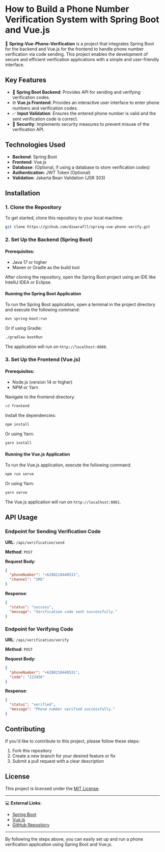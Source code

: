 

# How to Build a Phone Number Verification System with Spring Boot and Vue.js


📌 **Spring-Vue-Phone-Verification** is a project that integrates Spring Boot for the backend and Vue.js for the frontend to handle phone number verification via code sending. This project enables the development of secure and efficient verification applications with a simple and user-friendly interface.

## Key Features

- 🚀 **Spring Boot Backend**: Provides API for sending and verifying verification codes.
- 🌐 **Vue.js Frontend**: Provides an interactive user interface to enter phone numbers and verification codes.
- ✅ **Input Validation**: Ensures the entered phone number is valid and the sent verification code is correct.
- 🔐 **Security**: Implements security measures to prevent misuse of the verification API.

## Technologies Used

- **Backend**: Spring Boot
- **Frontend**: Vue.js
- **Database**: (Optional, if using a database to store verification codes)
- **Authentication**: JWT Token (Optional)
- **Validation**: Jakarta Bean Validation (JSR 303)

## Installation

### 1. Clone the Repository

To get started, clone this repository to your local machine:

```bash
git clone https://github.com/dioarafll/spring-vue-phone-verify.git
```

### 2. Set Up the Backend (Spring Boot)

#### Prerequisites:
- Java 17 or higher
- Maven or Gradle as the build tool

After cloning the repository, open the Spring Boot project using an IDE like IntelliJ IDEA or Eclipse.

#### Running the Spring Boot Application

To run the Spring Boot application, open a terminal in the project directory and execute the following command:

```bash
mvn spring-boot:run
```

Or if using Gradle:

```bash
./gradlew bootRun
```

The application will run on `http://localhost:8080`.

### 3. Set Up the Frontend (Vue.js)

#### Prerequisites:
- Node.js (version 14 or higher)
- NPM or Yarn

Navigate to the frontend directory:

```bash
cd frontend
```

Install the dependencies:

```bash
npm install
```

Or using Yarn:

```bash
yarn install
```

#### Running the Vue.js Application

To run the Vue.js application, execute the following command:

```bash
npm run serve
```

Or using Yarn:

```bash
yarn serve
```

The Vue.js application will run on `http://localhost:8081`.

## API Usage

### Endpoint for Sending Verification Code

**URL**: `/api/verification/send`

**Method**: `POST`

**Request Body**:

```json
{
  "phoneNumber": "+6288218440531",
  "channel": "SMS"
}
```

**Response**:

```json
{
  "status": "success",
  "message": "Verification code sent successfully."
}
```

### Endpoint for Verifying Code

**URL**: `/api/verification/verify`

**Method**: `POST`

**Request Body**:

```json
{
  "phoneNumber": "+6288218440531",
  "code": "123456"
}
```

**Response**:

```json
{
  "status": "verified",
  "message": "Phone number verified successfully."
}
```

## Contributing

If you'd like to contribute to this project, please follow these steps:

1. Fork this repository
2. Create a new branch for your desired feature or fix
3. Submit a pull request with a clear description

## License

This project is licensed under the [MIT License](https://opensource.org/licenses/MIT).

---

💻 **External Links**:

- [Spring Boot](https://spring.io/projects/spring-boot)
- [Vue.js](https://vuejs.org)
- [GitHub Repository](https://github.com/dioarafll/spring-vue-phone-verify.git)

---

By following the steps above, you can easily set up and run a phone verification application using Spring Boot and Vue.js.
